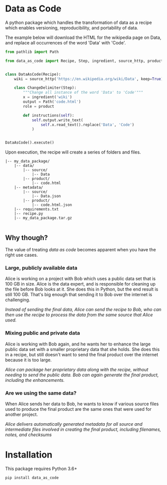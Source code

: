 # Data as Code

A python package which handles the transformation of data as a recipe which
enables versioning, reproducibility, and portability of data.

The example below will download the HTML for the wikipedia page on Data, and
replace all occurrences of the word 'Data' with 'Code'.

```python
from pathlib import Path

from data_as_code import Recipe, Step, ingredient, source_http, product


class DataAsCode(Recipe):
    wiki = source_http('https://en.wikipedia.org/wiki/Data', keep=True)

    class ChangeDelimiter(Step):
        """Change all instance of the word 'Data' to 'Code'"""
        x = ingredient('wiki')
        output = Path('code.html')
        role = product

        def instructions(self):
            self.output.write_text(
                self.x.read_text().replace('Data', 'Code')
            )


DataAsCode().execute()

```

Upon execution, the recipe will create a series of folders and files.

```
|-- my_data_package/
    |-- data/
        |-- source/
            |-- Data
        |-- product/
            |-- code.html
    |-- metadata/
        |-- source/
            |-- Data.json
        |-- product/
            |-- code.html.json
    |-- requirements.txt
    |-- recipe.py
    |-- my_data_package.tar.gz
 
```

## Why though?

The value of treating *data as code* becomes apparent when you have the right
use cases.

### Large, publicly available data

Alice is working on a project with Bob which uses a public data set that is 100
GB in size. Alice is the data expert, and is responsible for cleaning up the
file before Bob looks at it. She does this in Python, but the end result is
still 100 GB. That's big enough that sending it to Bob over the internet is
challenging.

*Instead of sending the final data, Alice can send the recipe to Bob, who can
then use the recipe to process the data from the same source that Alice used.*

### Mixing public and private data

Alice is working with Bob again, and he wants her to enhance the large public
data set with a smaller proprietary data that she holds. She does this in a
recipe, but still doesn't want to send the final product over the internet
because it is too large.

*Alice can package her proprietary data along with the recipe, without needing
to send the public data. Bob can again generate the final product, including the
enhancements.*

### Are we using the same data?

When Alice sends her data to Bob, he wants to know if various source files used
to produce the final product are the same ones that were used for another
project.

*Alice delivers automatically generated metadata for all source and intermediate
files involved in creating the final product, including filenames, notes, and
checksums*

# Installation

This package requires Python 3.6+

```shell
pip install data_as_code
```
